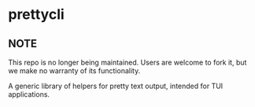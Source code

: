 # prettycli
## NOTE

This repo is no longer being maintained. Users are welcome to fork it, but we make no warranty of its functionality.

A generic library of helpers for pretty text output, intended for TUI applications.
